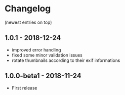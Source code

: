 # Changelog

(newest entries on top)


## 1.0.1 - 2018-12-24

- improved error handling
- fixed some minor validation issues
- rotate thumbnails according to their exif informations

## 1.0.0-beta1 - 2018-11-24

- First release
